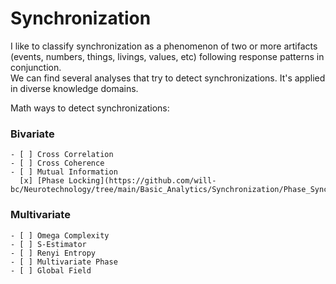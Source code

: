 # Synchronization

I like to classify synchronization as a phenomenon of two or more artifacts (events, numbers, things, livings, values, etc) following response patterns in conjunction.  
We can find several analyses that try to detect synchronizations. It's applied in diverse knowledge domains.

Math ways to detect synchronizations:

### Bivariate 

	- [ ] Cross Correlation
	- [ ] Cross Coherence
	- [ ] Mutual Information
	  [x] [Phase Locking](https://github.com/will-bc/Neurotechnology/tree/main/Basic_Analytics/Synchronization/Phase_Synchronization)

### Multivariate

	- [ ] Omega Complexity
	- [ ] S-Estimator
	- [ ] Renyi Entropy
	- [ ] Multivariate Phase
	- [ ] Global Field
